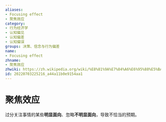 ```yaml
---
aliases:
- Focusing effect
- 聚焦效应
category:
- 行为经济学
- 认知偏见
- 认知偏差
- 认知偏误
groups: 决策、信念与行为偏差
name:
- Focusing effect
zhname:
- 聚焦效应
zhwiki: https://zh.wikipedia.org/wiki/%E8%81%9A%E7%84%A6%E6%95%88%E5%BA%94
id: 20220703225216_a44a11b0e9154aa1
---
```


# 聚焦效应

过分关注事情的某些**明显面向**、忽略**不明显面向**，导致不恰当的预期。
